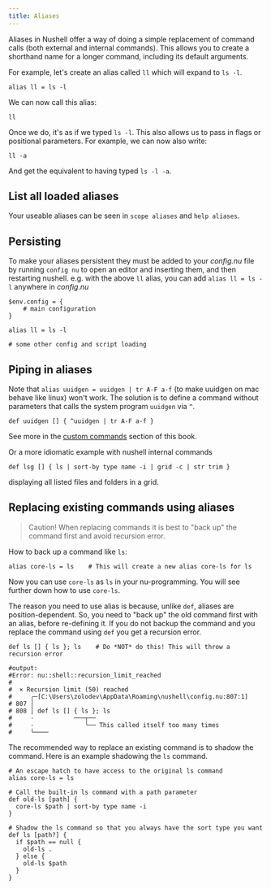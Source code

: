 ```yaml
---
title: Aliases
---
```


Aliases in Nushell offer a way of doing a simple replacement of command calls (both external and internal commands). This allows you to create a shorthand name for a longer command, including its default arguments.

For example, let's create an alias called `ll` which will expand to `ls -l`.

```nushell frame="terminal"
alias ll = ls -l
```

We can now call this alias:

```nushell frame="terminal"
ll
```

Once we do, it's as if we typed `ls -l`. This also allows us to pass in flags or positional parameters. For example, we can now also write:

```nushell frame="terminal"
ll -a
```

And get the equivalent to having typed `ls -l -a`.

## List all loaded aliases

Your useable aliases can be seen in `scope aliases` and `help aliases`.

## Persisting

To make your aliases persistent they must be added to your _config.nu_ file by running `config nu` to open an editor and inserting them, and then restarting nushell.
e.g. with the above `ll` alias, you can add `alias ll = ls -l` anywhere in _config.nu_

```nushell title="config.nu"
$env.config = {
    # main configuration
}

alias ll = ls -l

# some other config and script loading
```

## Piping in aliases

Note that `alias uuidgen = uuidgen | tr A-F a-f` (to make uuidgen on mac behave like linux) won't work.
The solution is to define a command without parameters that calls the system program `uuidgen` via `^`.

```nushell frame="terminal"
def uuidgen [] { ^uuidgen | tr A-F a-f }
```

See more in the [custom commands](custom_commands.md) section of this book.

Or a more idiomatic example with nushell internal commands

```nushell frame="terminal"
def lsg [] { ls | sort-by type name -i | grid -c | str trim }
```

displaying all listed files and folders in a grid.

## Replacing existing commands using aliases

> Caution! When replacing commands it is best to "back up" the command first and avoid recursion error.

How to back up a command like `ls`:

```nushell frame="terminal"
alias core-ls = ls    # This will create a new alias core-ls for ls
```

Now you can use `core-ls` as `ls` in your nu-programming. You will see further down how to use `core-ls`.

The reason you need to use alias is because, unlike `def`, aliases are position-dependent. So, you need to "back up" the old command first with an alias, before re-defining it.
If you do not backup the command and you replace the command using `def` you get a recursion error.

```nushell frame="terminal"
def ls [] { ls }; ls    # Do *NOT* do this! This will throw a recursion error

#output:
#Error: nu::shell::recursion_limit_reached
#
#  × Recursion limit (50) reached
#     ╭─[C:\Users\zolodev\AppData\Roaming\nushell\config.nu:807:1]
# 807 │
# 808 │ def ls [] { ls }; ls
#     ·           ───┬──
#     ·              ╰── This called itself too many times
#     ╰────
```

The recommended way to replace an existing command is to shadow the command.
Here is an example shadowing the `ls` command.

```nushell frame="terminal"
# An escape hatch to have access to the original ls command
alias core-ls = ls

# Call the built-in ls command with a path parameter
def old-ls [path] {
  core-ls $path | sort-by type name -i
}

# Shadow the ls command so that you always have the sort type you want
def ls [path?] {
  if $path == null {
    old-ls .
  } else {
    old-ls $path
  }
}
```
